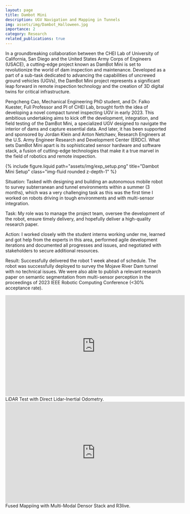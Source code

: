 ```yaml
---
layout: page
title: Dambot Mini
description: UGV Navigation and Mapping in Tunnels
img: assets/img/Dambot_Halloween.jpg
importance: 2
category: Research
related_publications: true
---
```


In a groundbreaking collaboration between the CHEI Lab of University of California, San Diego and the United States Army Corps of Engineers (USACE), a cutting-edge project known as DamBot Mini is set to revolutionize the world of dam inspection and maintenance. Developed as a part of a sub-task dedicated to advancing the capabilities of uncrewed ground vehicles (UGVs), the DamBot Mini project represents a significant leap forward in remote inspection technology and the creation of 3D digital twins for critical infrastructure.

Pengcheng Cao, Mechanical Engineering PhD student, and Dr. Falko Kuester, Full Professor and PI of CHEI Lab, brought forth the idea of developing a novel compact tunnel inspecting UGV in early 2023. This ambitious undertaking aims to kick off the development, integration, and field testing of the DamBot Mini, a specialized UGV designed to navigate the interior of dams and capture essential data. And later, it has been supported and sponsored by Jordan Klein and Anton Netchaev, Research Engineers at the U.S. Army Engineer Research and Development Center (ERDC). What sets DamBot Mini apart is its sophisticated sensor hardware and software stack, a fusion of cutting-edge technologies that make it a true marvel in the field of robotics and remote inspection.

<div class="row">
    <div class="col-sm mt-3 mt-md-0">
        {% include figure.liquid path="assets/img/exp_setup.png" title="Dambot Mini Setup" class="img-fluid rounded z-depth-1" %}
    </div>
</div>

Situation: Tasked with designing and building an autonomous mobile robot to survey subterranean and tunnel environments within a summer (3 months), which was a very challenging task as this was the first time I worked on robots driving in tough environments and with multi-sensor integration.

Task: My role was to manage the project team, oversee the development of the robot, ensure timely delivery, and hopefully deliver a high-quality research paper.

Action: I worked closely with the student interns working under me, learned and got help from the experts in this area, performed agile development iterations and documented all progresses and issues, and negotiated with stakeholders to secure additional resources.

Result: Successfully delivered the robot 1 week ahead of schedule. The robot was successfully deployed to survey the Mojave River Dam tunnel with no technical issues. We were also able to publish a relevant research paper on semantic segmentation from multi-sensor perception in the proceedings of 2023 IEEE Robotic Computing Conference (<30% acceptance rate).



<div class="SLAM-demo-video" align="center">
    <iframe width="560" height="315" src="https://www.youtube.com/embed/nzN0d7lsuig?si=ujzrfBKXDpOncFfq" title="YouTube video player" frameborder="0" allow="accelerometer; autoplay; clipboard-write; encrypted-media; gyroscope; picture-in-picture; web-share" allowfullscreen></iframe>
</div>

<div class="caption">
    LiDAR Test with Direct Lidar-Inertial Odometry.
</div>

<div class="fused-mapping-demo-video" align="center">
    <iframe width="560" height="315" src="https://www.youtube.com/embed/4DpNuhWKShw?si=UOphj4L1KGiSJQyc" title="YouTube video player" frameborder="0" allow="accelerometer; autoplay; clipboard-write; encrypted-media; gyroscope; picture-in-picture; web-share" allowfullscreen></iframe>
</div>

<div class="caption">
    Fused Mappiing with Multi-Modal Densor Stack and R3live.
</div>